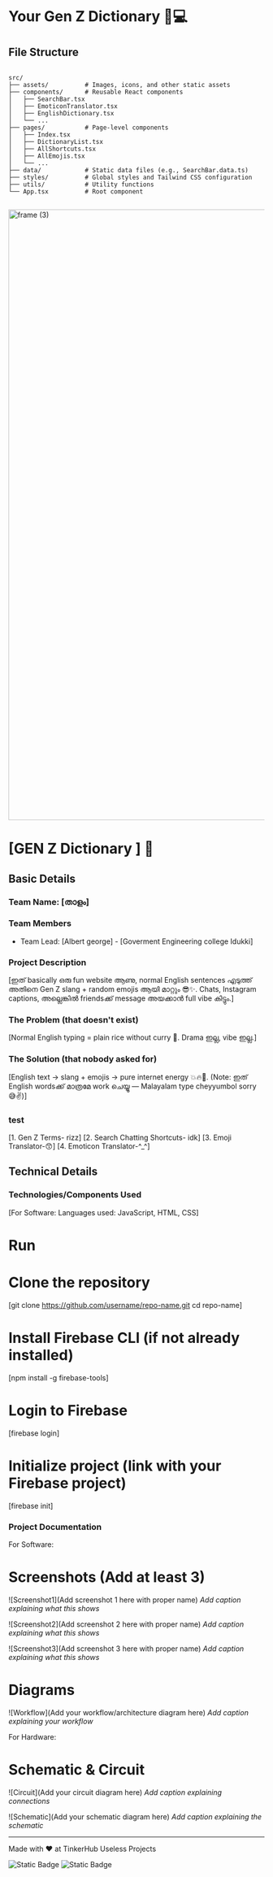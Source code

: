 # Your Gen Z Dictionary 🤳💻




## File Structure
```

src/
├── assets/          # Images, icons, and other static assets
├── components/      # Reusable React components
│   ├── SearchBar.tsx
│   ├── EmoticonTranslator.tsx
│   ├── EnglishDictionary.tsx
│   └── ...
├── pages/           # Page-level components
│   ├── Index.tsx
│   ├── DictionaryList.tsx
│   ├── AllShortcuts.tsx
│   ├── AllEmojis.tsx
│   └── ...
├── data/            # Static data files (e.g., SearchBar.data.ts)
├── styles/          # Global styles and Tailwind CSS configuration
├── utils/           # Utility functions
└── App.tsx          # Root component


```
<img width="3188" height="1202" alt="frame (3)" src="https://github.com/user-attachments/assets/517ad8e9-ad22-457d-9538-a9e62d137cd7" />


# [GEN Z Dictionary ] 🎯


## Basic Details
### Team Name: [താളം]


### Team Members
- Team Lead: [Albert george] - [Goverment Engineering college Idukki]


### Project Description

[ഇത് basically ഒരു fun website ആണു, normal English sentences എടുത്ത് അതിനെ Gen Z slang + random emojis ആയി മാറ്റും 😎✨. Chats, Instagram captions, അല്ലെങ്കിൽ friends‌ക്ക് message അയക്കാൻ full vibe കിട്ടും.]

### The Problem (that doesn't exist)
[Normal English typing = plain rice without curry 🍚. Drama ഇല്ല, vibe ഇല്ല.]

### The Solution (that nobody asked for)
[English text → slang + emojis → pure internet energy 💥🔥💃.
(Note: ഇത് English words‌ക്ക് മാത്രമേ work ചെയ്യൂ — Malayalam type cheyyumbol sorry 😅✌️)]

### test
[1. Gen Z Terms- rizz]
[2. Search Chatting Shortcuts- idk]
[3. Emoji Translator-😙]
[4. Emoticon Translator-^_^]


## Technical Details
### Technologies/Components Used
[For Software:
Languages used: JavaScript, HTML, CSS]

# Run
# Clone the repository
[git clone https://github.com/username/repo-name.git
cd repo-name]

# Install Firebase CLI (if not already installed)
[npm install -g firebase-tools]

# Login to Firebase
[firebase login]

# Initialize project (link with your Firebase project)
[firebase init]


### Project Documentation
For Software:

# Screenshots (Add at least 3)
![Screenshot1](Add screenshot 1 here with proper name)
*Add caption explaining what this shows*

![Screenshot2](Add screenshot 2 here with proper name)
*Add caption explaining what this shows*

![Screenshot3](Add screenshot 3 here with proper name)
*Add caption explaining what this shows*

# Diagrams
![Workflow](Add your workflow/architecture diagram here)
*Add caption explaining your workflow*

For Hardware:

# Schematic & Circuit
![Circuit](Add your circuit diagram here)
*Add caption explaining connections*

![Schematic](Add your schematic diagram here)
*Add caption explaining the schematic*



---
Made with ❤️ at TinkerHub Useless Projects 

![Static Badge](https://img.shields.io/badge/TinkerHub-24?color=%23000000&link=https%3A%2F%2Fwww.tinkerhub.org%2F)
![Static Badge](https://img.shields.io/badge/UselessProjects--25-25?link=https%3A%2F%2Fwww.tinkerhub.org%2Fevents%2FQ2Q1TQKX6Q%2FUseless%2520Projects)




